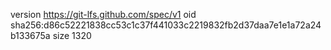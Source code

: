 version https://git-lfs.github.com/spec/v1
oid sha256:d86c52221838cc53c1c37f441033c2219832fb2d37daa7e1e1a72a24b133675a
size 1320
